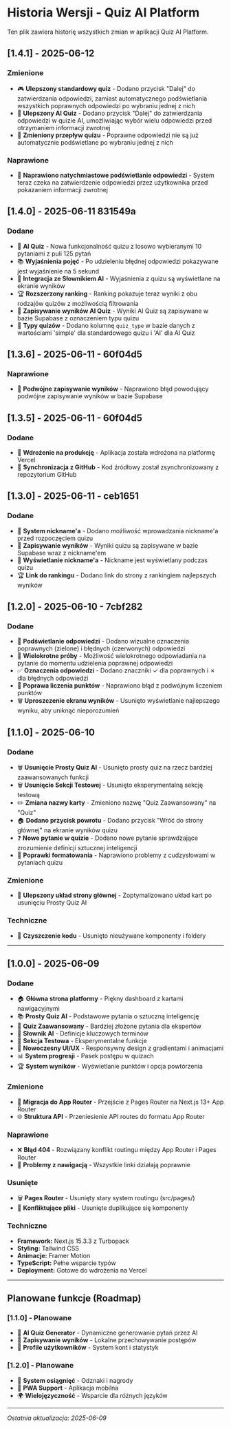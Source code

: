 # Historia Wersji - Quiz AI Platform

Ten plik zawiera historię wszystkich zmian w aplikacji Quiz AI Platform.

## [1.4.1] - 2025-06-12

### Zmienione
- 🎮 **Ulepszony standardowy quiz** - Dodano przycisk "Dalej" do zatwierdzania odpowiedzi, zamiast automatycznego podświetlania wszystkich poprawnych odpowiedzi po wybraniu jednej z nich
- 🤖 **Ulepszony AI Quiz** - Dodano przycisk "Dalej" do zatwierdzania odpowiedzi w quizie AI, umożliwiając wybór wielu odpowiedzi przed otrzymaniem informacji zwrotnej
- 🔄 **Zmieniony przepływ quizu** - Poprawne odpowiedzi nie są już automatycznie podświetlane po wybraniu jednej z nich

### Naprawione
- 🐛 **Naprawiono natychmiastowe podświetlanie odpowiedzi** - System teraz czeka na zatwierdzenie odpowiedzi przez użytkownika przed pokazaniem informacji zwrotnej

## [1.4.0] - 2025-06-11 831549a

### Dodane
- 🤖 **AI Quiz** - Nowa funkcjonalność quizu z losowo wybieranymi 10 pytaniami z puli 125 pytań
- 📚 **Wyjaśnienia pojęć** - Po udzieleniu błędnej odpowiedzi pokazywane jest wyjaśnienie na 5 sekund
- 🎁 **Integracja ze Słownikiem AI** - Wyjaśnienia z quizu są wyświetlane na ekranie wyników
- 🏆 **Rozszerzony ranking** - Ranking pokazuje teraz wyniki z obu rodzajów quizów z możliwością filtrowania
- 💾 **Zapisywanie wyników AI Quiz** - Wyniki AI Quiz są zapisywane w bazie Supabase z oznaczeniem typu quizu
- 📝 **Typy quizów** - Dodano kolumnę `quiz_type` w bazie danych z wartościami 'simple' dla standardowego quizu i 'AI' dla AI Quiz

## [1.3.6] - 2025-06-11 - 60f04d5

### Naprawione
- 🐛 **Podwójne zapisywanie wyników** - Naprawiono błąd powodujący podwójne zapisywanie wyników w bazie Supabase

## [1.3.5] - 2025-06-11 - 60f04d5

### Dodane
- 🚀 **Wdrożenie na produkcję** - Aplikacja została wdrożona na platformę Vercel
- 🔄 **Synchronizacja z GitHub** - Kod źródłowy został zsynchronizowany z repozytorium GitHub

## [1.3.0] - 2025-06-11 - ceb1651

### Dodane
- 👤 **System nickname'a** - Dodano możliwość wprowadzania nickname'a przed rozpoczęciem quizu
- 💾 **Zapisywanie wyników** - Wyniki quizu są zapisywane w bazie Supabase wraz z nickname'em
- 🌟 **Wyświetlanie nickname'a** - Nickname jest wyświetlany podczas quizu
- 🏆 **Link do rankingu** - Dodano link do strony z rankingiem najlepszych wyników

## [1.2.0] - 2025-06-10 - 7cbf282

### Dodane
- 🎨 **Podświetlanie odpowiedzi** - Dodano wizualne oznaczenia poprawnych (zielone) i błędnych (czerwonych) odpowiedzi
- 🔄 **Wielokrotne próby** - Możliwość wielokrotnego odpowiadania na pytanie do momentu udzielenia poprawnej odpowiedzi
- ✅ **Oznaczenia odpowiedzi** - Dodano znaczniki ✓ dla poprawnych i ✗ dla błędnych odpowiedzi
- 🐛 **Poprawa liczenia punktów** - Naprawiono błąd z podwójnym liczeniem punktów
- 🗑️ **Uproszczenie ekranu wyników** - Usunięto wyświetlanie najlepszego wyniku, aby uniknąć nieporozumień

## [1.1.0] - 2025-06-10

### Dodane
- 🗑️ **Usunięcie Prosty Quiz AI** - Usunięto prosty quiz na rzecz bardziej zaawansowanych funkcji
- 🗑️ **Usunięcie Sekcji Testowej** - Usunięto eksperymentalną sekcję testową
- ✏️ **Zmiana nazwy karty** - Zmieniono nazwę "Quiz Zaawansowany" na "Quiz"
- 🏠 **Dodano przycisk powrotu** - Dodano przycisk "Wróć do strony głównej" na ekranie wyników quizu
- ❓ **Nowe pytanie w quizie** - Dodano nowe pytanie sprawdzające zrozumienie definicji sztucznej inteligencji
- 🐛 **Poprawki formatowania** - Naprawiono problemy z cudzysłowami w pytaniach quizu

### Zmienione
- 🎨 **Ulepszony układ strony głównej** - Zoptymalizowano układ kart po usunięciu Prosty Quiz AI

### Techniczne
- 🧹 **Czyszczenie kodu** - Usunięto nieużywane komponenty i foldery

---

## [1.0.0] - 2025-06-09

### Dodane
- 🏠 **Główna strona platformy** - Piękny dashboard z kartami nawigacyjnymi
- 📚 **Prosty Quiz AI** - Podstawowe pytania o sztuczną inteligencję
- 🚀 **Quiz Zaawansowany** - Bardziej złożone pytania dla ekspertów
- 📖 **Słownik AI** - Definicje kluczowych terminów
- 🧪 **Sekcja Testowa** - Eksperymentalne funkcje
- 🎨 **Nowoczesny UI/UX** - Responsywny design z gradientami i animacjami
- 📊 **System progresji** - Pasek postępu w quizach
- 🏆 **System wyników** - Wyświetlanie punktów i opcja powtórzenia

### Zmienione
- 🔄 **Migracja do App Router** - Przejście z Pages Router na Next.js 13+ App Router
- 🌐 **Struktura API** - Przeniesienie API routes do formatu App Router

### Naprawione
- ❌ **Błąd 404** - Rozwiązany konflikt routingu między App Router i Pages Router
- 🔧 **Problemy z nawigacją** - Wszystkie linki działają poprawnie

### Usunięte
- 🗑️ **Pages Router** - Usunięty stary system routingu (src/pages/)
- 🧹 **Konfliktujące pliki** - Usunięte duplikujące się komponenty

### Techniczne
- **Framework:** Next.js 15.3.3 z Turbopack
- **Styling:** Tailwind CSS
- **Animacje:** Framer Motion
- **TypeScript:** Pełne wsparcie typów
- **Deployment:** Gotowe do wdrożenia na Vercel

---

## Planowane funkcje (Roadmap)

### [1.1.0] - Planowane
- 🤖 **AI Quiz Generator** - Dynamiczne generowanie pytań przez AI
- 💾 **Zapisywanie wyników** - Lokalne przechowywanie postępów
- 👤 **Profile użytkowników** - System kont i statystyk

### [1.2.0] - Planowane  
- 🏅 **System osiągnięć** - Odznaki i nagrody
- 📱 **PWA Support** - Aplikacja mobilna
- 🌍 **Wielojęzyczność** - Wsparcie dla różnych języków

---

*Ostatnia aktualizacja: 2025-06-09*
